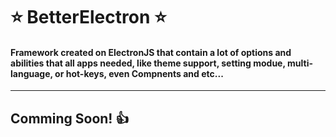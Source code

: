 

# **⭐ BetterElectron ⭐**

#### Framework created on ElectronJS that contain a lot of options and abilities that all apps needed, like theme support, setting modue, multi-language, or hot-keys, even Compnents and etc...

<hr>

## Comming Soon! 👍